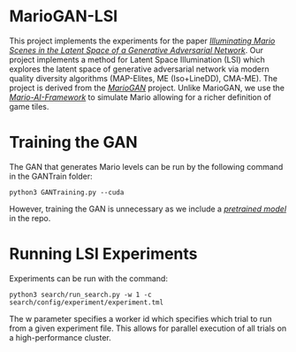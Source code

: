 # MarioGAN-LSI
This project implements the experiments for the paper *[Illuminating Mario Scenes in the Latent Space of a Generative Adversarial Network](https://arxiv.org/abs/1912.02400)*. Our project implements a method for Latent Space Illumination (LSI) which explores the latent space of generative adversarial network via modern quality diversity algorithms (MAP-Elites, ME (Iso+LineDD), CMA-ME). The project is derived from the *[MarioGAN](https://github.com/TheHedgeify/DagstuhlGAN)* project. Unlike MarioGAN, we use the *[Mario-AI-Framework](https://github.com/amidos2006/Mario-AI-Framework)* to simulate Mario allowing for a richer definition of game tiles. 

# Training the GAN
The GAN that generates Mario levels can be run by the following command in the GANTrain folder:

```
python3 GANTraining.py --cuda
```

However, training the GAN is unnecessary as we include a *[pretrained model](https://github.com/icaros-usc/MarioGAN-LSI/blob/master/GANTrain/samples/netG_epoch_4999_7684.pth)* in the repo.

# Running LSI Experiments
Experiments can be run with the command:
```
python3 search/run_search.py -w 1 -c search/config/experiment/experiment.tml
```

The w parameter specifies a worker id which specifies which trial to run from a given experiment file. This allows for parallel execution of all trials on a high-performance cluster.
